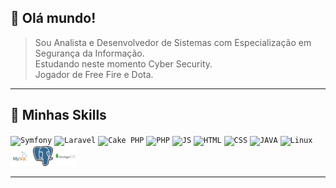 ## 💬 Olá mundo! 

> Sou Analista e Desenvolvedor de Sistemas com Especialização em Segurança da Informação. 
> <br>
> Estudando neste momento Cyber Security.
> <br>
> Jogador de Free Fire e Dota.
-----------------------------------------------------

## 🚀 Minhas Skills
<link rel="stylesheet" href="https://cdn.jsdelivr.net/gh/devicons/devicon@v2.15.1/devicon.min.css">  
<code><img height="32" src="https://cdn.jsdelivr.net/gh/devicons/devicon/icons/symfony/symfony-original.svg" alt="Symfony"/></code>
<code><img height="32" src="https://cdn.jsdelivr.net/gh/devicons/devicon/icons/laravel/laravel-plain.svg" alt="Laravel"/></code>
<code><img height="32" src="https://cdn.jsdelivr.net/gh/devicons/devicon/icons/cakephp/cakephp-original.svg" alt="Cake PHP"/></code>
<code><img height="32" src="https://cdn.jsdelivr.net/gh/devicons/devicon/icons/php/php-original.svg" alt="PHP"/></code>
<code><img height="32" src="https://cdn.jsdelivr.net/gh/devicons/devicon/icons/javascript/javascript-original.svg" alt="JS"/></code>
<code><img height="32" src="https://cdn.jsdelivr.net/gh/devicons/devicon/icons/javascript/javascript-original.svg" alt="HTML"/></code>
<code><img height="32" src="https://cdn.jsdelivr.net/gh/devicons/devicon/icons/css3/css3-original.svg" alt="CSS"/></code>
<code><img height="32" src="https://cdn.jsdelivr.net/gh/devicons/devicon/icons/java/java-original.svg" alt="JAVA"/></code>
<code><img height="32" src="https://cdn.jsdelivr.net/gh/devicons/devicon/icons/linux/linux-original.svg" alt="Linux"/></code>
<code><img height="32" src="https://raw.githubusercontent.com/github/explore/80688e429a7d4ef2fca1e82350fe8e3517d3494d/topics/mysql/mysql.png" alt="MySQL"/></code>
<code><img height="32" src="https://raw.githubusercontent.com/github/explore/80688e429a7d4ef2fca1e82350fe8e3517d3494d/topics/postgresql/postgresql.png" alt="PostegreSQL"/></code>
<code><img height="32" src="https://raw.githubusercontent.com/github/explore/80688e429a7d4ef2fca1e82350fe8e3517d3494d/topics/mongodb/mongodb.png" alt="MongoDB"/></code>

---        
